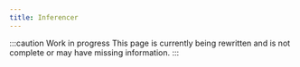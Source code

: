 ```yaml
---
title: Inferencer
---
```


:::caution Work in progress
This page is currently being rewritten and is not complete or may have missing information.
:::
